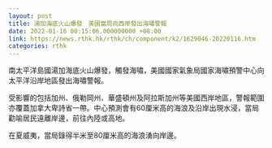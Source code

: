 ```yaml
---
layout: post
title: 湯加海底火山爆發　美國當局向西岸發出海嘯警報
date: 2022-01-16 00:15:06.000000000 +08:00
link: https://news.rthk.hk/rthk/ch/component/k2/1629046-20220116.htm
categories: rthk
---
```


南太平洋島國湯加海底火山爆發，觸發海嘯，美國國家氣象局國家海嘯預警中心向太平洋沿岸地區發出海嘯警報。

受影響的包括加州、俄勒岡州、華盛頓州及阿拉斯加州等美國西岸地區，警報範圍亦覆蓋加拿大卑詩省一帶。中心預測會有60厘米高的海浪及沿岸出現水浸，當局勸喻居民遠離岸邊，前往內陸或高地。

在夏威夷，當局錄得半米至80厘米高的海浪湧向岸邊。
